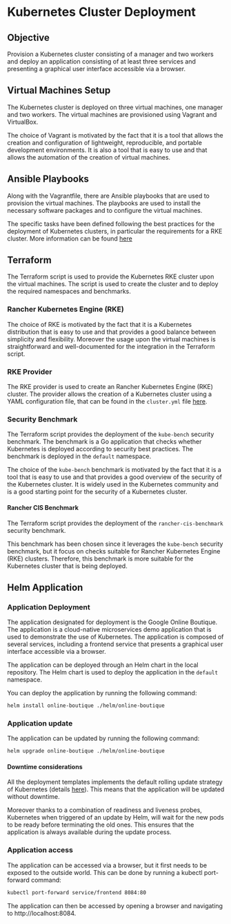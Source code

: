 # Kubernetes Cluster Deployment

## Objective

Provision a Kubernetes cluster consisting of a manager and
two workers and deploy an application consisting of at least three services and
presenting a graphical user interface accessible via a browser.

## Virtual Machines Setup

The Kubernetes cluster is deployed on three virtual machines, one manager and two workers. The virtual machines are provisioned using Vagrant and VirtualBox.

The choice of Vagrant is motivated by the fact that it is a tool that allows the creation and configuration of lightweight, reproducible, and portable development environments. It is also a tool that is easy to use and that allows the automation of the creation of virtual machines.

## Ansible Playbooks

Along with the Vagrantfile, there are Ansible playbooks that are used to provision the virtual machines. The playbooks are used to install the necessary software packages and to configure the virtual machines.

The specific tasks have been defined following the best practices for the deployment of Kubernetes clusters, in particular the requirements for a RKE cluster. More information can be found [here](https://rke.docs.rancher.com/os#general-linux-requirements)

## Terraform

The Terraform script is used to provide the Kubernetes RKE cluster upon the virtual machines. The script is used to create the cluster and to deploy the required namespaces and benchmarks.

### Rancher Kubernetes Engine (RKE)

The choice of RKE is motivated by the fact that it is a Kubernetes distribution that is easy to use and that provides a good balance between simplicity and flexibility. Moreover the usage upon the virtual machines is straightforward and well-documented for the integration in the Terraform script.

### RKE Provider

The RKE provider is used to create an Rancher Kubernetes Engine (RKE) cluster. The provider allows the creation of a Kubernetes cluster using a YAML configuration file, that can be found in the `cluster.yml` file [here](./terraform/cluster.yaml).

### Security Benchmark

The Terraform script provides the deployment of the `kube-bench` security benchmark. The benchmark is a Go application that checks whether Kubernetes is deployed according to security best practices. The benchmark is deployed in the `default` namespace.

The choice of the `kube-bench` benchmark is motivated by the fact that it is a tool that is easy to use and that provides a good overview of the security of the Kubernetes cluster. It is widely used in the Kubernetes community and is a good starting point for the security of a Kubernetes cluster.

#### Rancher CIS Benchmark

The Terraform script provides the deployment of the `rancher-cis-benchmark` security benchmark.

This benchmark has been chosen since it leverages the `kube-bench` security benchmark, but it focus on checks suitable for Rancher Kubernetes Engine (RKE) clusters. Therefore, this benchmark is more suitable for the Kubernetes cluster that is being deployed.

## Helm Application

### Application Deployment

The application designated for deployment is the Google Online Boutique. The application is a cloud-native microservices demo application that is used to demonstrate the use of Kubernetes. The application is composed of several services, including a frontend service that presents a graphical user interface accessible via a browser.

The application can be deployed through an Helm chart in the local repository. The Helm chart is used to deploy the application in the `default` namespace.

You can deploy the application by running the following command:

```bash
helm install online-boutique ./helm/online-boutique
```

### Application update

The application can be updated by running the following command:

```bash
helm upgrade online-boutique ./helm/online-boutique
```

#### Downtime considerations

All the deployment templates implements the default rolling update strategy of Kubernetes (details [here](https://kubernetes.io/docs/concepts/workloads/controllers/deployment/#strategy)). This means that the application will be updated without downtime.

Moreover thanks to a combination of readiness and liveness probes, Kubernetes when triggered of an update by Helm, will wait for the new pods to be ready before terminating the old ones. This ensures that the application is always available during the update process.

### Application access

The application can be accessed via a browser, but it first needs to be exposed to the outside world. This can be done by running a kubectl port-forward command:

```bash
kubectl port-forward service/frontend 8084:80
```

The application can then be accessed by opening a browser and navigating to http://localhost:8084.
